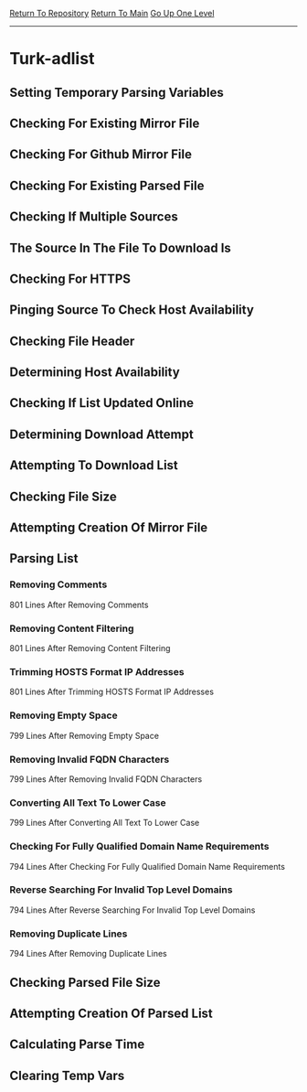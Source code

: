 [Return To Repository](https://github.com/deathbybandaid/piholeparser/)
[Return To Main](https://github.com/deathbybandaid/piholeparser/blob/master/RecentRunLogs/Mainlog.md)
[Go Up One Level](https://github.com/deathbybandaid/piholeparser/blob/master/RecentRunLogs/TopLevelScripts/30-Processing-Blacklists.md)
____________________________________
# Turk-adlist
## Setting Temporary Parsing Variables
## Checking For Existing Mirror File
## Checking For Github Mirror File
## Checking For Existing Parsed File
## Checking If Multiple Sources
## The Source In The File To Download Is
## Checking For HTTPS
## Pinging Source To Check Host Availability
## Checking File Header
## Determining Host Availability
## Checking If List Updated Online
## Determining Download Attempt
## Attempting To Download List
## Checking File Size
## Attempting Creation Of Mirror File
## Parsing List
### Removing Comments
801 Lines After Removing Comments
### Removing Content Filtering
801 Lines After Removing Content Filtering
### Trimming HOSTS Format IP Addresses
801 Lines After Trimming HOSTS Format IP Addresses
### Removing Empty Space
799 Lines After Removing Empty Space
### Removing Invalid FQDN Characters
799 Lines After Removing Invalid FQDN Characters
### Converting All Text To Lower Case
799 Lines After Converting All Text To Lower Case
### Checking For Fully Qualified Domain Name Requirements
794 Lines After Checking For Fully Qualified Domain Name Requirements
### Reverse Searching For Invalid Top Level Domains
794 Lines After Reverse Searching For Invalid Top Level Domains
### Removing Duplicate Lines
794 Lines After Removing Duplicate Lines
## Checking Parsed File Size
## Attempting Creation Of Parsed List
## Calculating Parse Time
## Clearing Temp Vars
